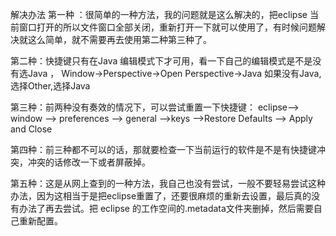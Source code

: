 解决办法
第一种 ：很简单的一种方法，我的问题就是这么解决的，把eclipse 当前窗口打开的所以文件窗口全部关闭，重新打开一下就可以使用了，有时候问题解决就这么简单，就不需要再去使用第二种第三种了。

第二种：快捷键只有在Java 编辑模式下才可用，看一下自己的编辑模式是不是没有选Java ， 
Window->Perspective->Open Perspective->Java 
如果没有Java,选择Other,选择Java

第三种：前两种没有奏效的情况下，可以尝试重置一下快捷键： 
eclipse–> window –> preferences –> general –>keys –>Restore Defaults –> Apply and Close

第四种：前三种都不可以的话，那就要检查一下当前运行的软件是不是有快捷键冲突，冲突的话修改一下或者屏蔽掉。

第五种：这是从网上查到的一种方法，我自己也没有尝试，一般不要轻易尝试这种办法，因为这相当于是把eclipse重置了，还要很麻烦的重新去设置，最后真的没有办法了再去尝试。把 eclipse 的工作空间的.metadata文件夹删掉，然后需要自己重新配置。